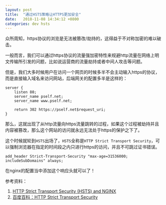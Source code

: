```yaml
---
layout: post
title:  "通过HSTS策略让HTTPS更加安全"
date:   2018-11-08 14:34:12 +0800
categories: dev hsts
---
```


众所周知，https协议的浏览是无法被篡改/劫持的，这得益于不对称加密的难以破击。

一般而言，我们可以通过https协议的流量强加密特性来规避http流量在网络上明文传输所引发的问题，比如说运营商的流量劫持或者中间人攻击等问题。

但是，我们大多时候用户在访问一个网页的时候多半不会主动输入https的协议，而是直接输入域名来访问网站，后端网关的配置多半是这样的：

```nginx
server {
    listen 80;
    server_name pself.net;
    server_name www.pself.net;

    return 302 https://pself.net$request_uri;
}
```

那么，这就出现了从http流量向https流量跳转的过程，如果这个过程被劫持并且内容被篡改，那么这个网站的访问就永远无法处于https的保护之下了。

这个时候就轮到`HSTS`出场了，`HSTS`全称是`HTTP Strict Transport Security`，可以强制浏览器在指定的时间段之内只进行https的访问，并且不可跳过证书错误。

```nginx
add_header Strict-Transport-Security "max-age=31536000; includeSubDomains" always;
```

在nginx的配置当中添加这个响应头就可以了！

参考资料：

1. [HTTP Strict Transport Security (HSTS) and NGINX](https://www.nginx.com/blog/http-strict-transport-security-hsts-and-nginx/)
2. [百度百科：HTTP Strict Transport Security](http://baike.baidu.com/link?url=Gg6JC0fNwIPkeuiRfrX8EacvEGdbhLXAwLrsBprclPu07zyC53tMoTAhHkvoVU-X6IXvo8uJhgPr8oabDa4oGa)